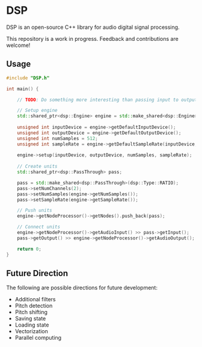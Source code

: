 # DSP

DSP is an open-source C++ library for audio digital signal processing.

This repository is a work in progress. Feedback and contributions are welcome!

## Usage

```cpp
#include "DSP.h"

int main() {

    // TODO: Do something more interesting than passing input to output

    // Setup engine
    std::shared_ptr<dsp::Engine> engine = std::make_shared<dsp::Engine>();
    
    unsigned int inputDevice = engine->getDefaultInputDevice();
    unsigned int outputDevice = engine->getDefaultOutputDevice();
    unsigned int numSamples = 512;
    unsigned int sampleRate = engine->getDefaultSampleRate(inputDevice, outputDevice);
    
    engine->setup(inputDevice, outputDevice, numSamples, sampleRate);
    
    // Create units
    std::shared_ptr<dsp::PassThrough> pass;

    pass = std::make_shared<dsp::PassThrough>(dsp::Type::RATIO);
    pass->setNumChannels(2);
    pass->setNumSamples(engine->getNumSamples());
    pass->setSampleRate(engine->getSampleRate());

    // Push units
    engine->getNodeProcessor()->getNodes().push_back(pass);

    // Connect units
    engine->getNodeProcessor()->getAudioInput() >> pass->getInput();
    pass->getOutput() >> engine->getNodeProcessor()->getAudioOutput();

    return 0;
}
```

## Future Direction

The following are possible directions for future development:
- Additional filters
- Pitch detection
- Pitch shifting
- Saving state
- Loading state
- Vectorization
- Parallel computing
